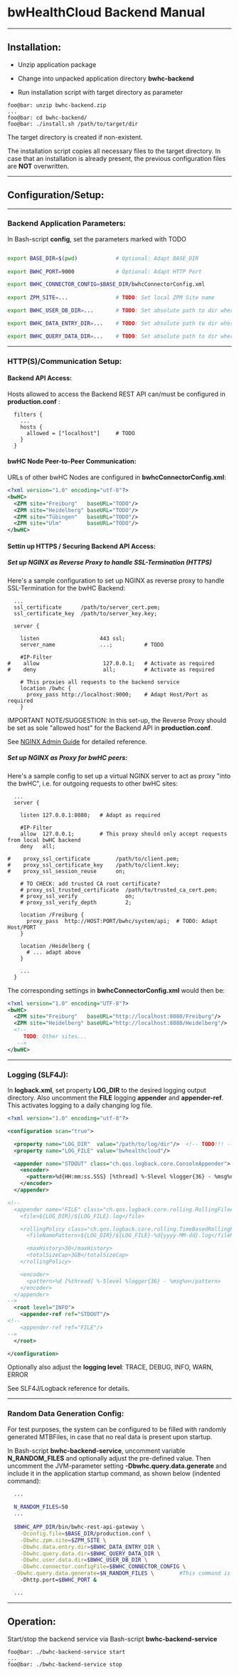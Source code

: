 # bwHealthCloud Backend Manual


-----
## Installation:

* Unzip application package

* Change into unpacked application directory __bwhc-backend__

* Run installation script with target directory as parameter

```
foo@bar: unzip bwhc-backend.zip
...
foo@bar: cd bwhc-backend/
foo@bar: ./install.sh /path/to/target/dir
```

The target directory is created if non-existent.

The installation script copies all necessary files to the target directory. In case that an installation is already present, the previous configuration files are __NOT__ overwritten.


--------
## Configuration/Setup: 

--------
### Backend Application Parameters: 

In Bash-script __config__, set the parameters marked with TODO

```bash

export BASE_DIR=$(pwd)            # Optional: Adapt BASE_DIR
                                  
export BWHC_PORT=9000             # Optional: Adapt HTTP Port

export BWHC_CONNECTOR_CONFIG=$BASE_DIR/bwhcConnectorConfig.xml
                                  
export ZPM_SITE=...               # TODO: Set local ZPM Site name

export BWHC_USER_DB_DIR=...       # TODO: Set absolute path to dir where User Service stores data

export BWHC_DATA_ENTRY_DIR=...    # TODO: Set absolute path to dir where Data Entry/Validation Service stores data

export BWHC_QUERY_DATA_DIR=...    # TODO: Set absolute path to dir where Query/Reporting Service stores data

```

-------
### HTTP(S)/Communication Setup:

#### Backend API Access:

Hosts allowed to access the Backend REST API can/must be configured in __production.conf__ :

```nginx
  filters {
    ...
    hosts {
      allowed = ["localhost"]     # TODO
    }
  }
```

#### bwHC Node Peer-to-Peer Communication:

URLs of other bwHC Nodes are configured in __bwhcConnectorConfig.xml__:

```xml
<?xml version="1.0" encoding="utf-8"?>
<bwHC>
  <ZPM site="Freiburg"   baseURL="TODO"/>
  <ZPM site="Heidelberg" baseURL="TODO"/>
  <ZPM site="Tübingen"   baseURL="TODO"/>
  <ZPM site="Ulm"        baseURL="TODO"/>
</bwHC>
```

#### Settin up HTTPS / Securing Backend API Access: 



##### Set up NGINX as Reverse Proxy to handle SSL-Termination (HTTPS)

Here's a sample configuration to set up NGINX as reverse proxy to handle SSL-Termination for the bwHC Backend:

```nginx
  ...
  ssl_certificate      /path/to/server_cert.pem;
  ssl_certificate_key  /path/to/server_key.key;

  server {

    listen                   443 ssl;
    server_name              ...;          # TODO

    #IP-Filter
#    allow                    127.0.0.1;   # Activate as required
#    deny                     all;         # Activate as required

    # This proxies all requests to the backend service
    location /bwhc {
      proxy_pass http://localhost:9000;    # Adapt Host/Port as required
    }

```

IMPORTANT NOTE/SUGGESTION: In this set-up, the Reverse Proxy should be set as sole "allowed host" for the Backend API in __production.conf__.

See [NGINX Admin Guide](https://docs.nginx.com/nginx/admin-guide/) for detailed reference.


##### Set up NGINX as Proxy for bwHC peers:

Here's a sample config to set up a virtual NGINX server to act as proxy "into the bwHC", i.e. for outgoing requests to other bwHC sites:

```nginx
  ...
  server {
 
    listen 127.0.0.1:8080;   # Adapt as required

    #IP-Filter
    allow  127.0.0.1;        # This proxy should only accept requests from local bwHC backend
    deny   all;

#    proxy_ssl_certificate        /path/to/client.pem;
#    proxy_ssl_certificate_key    /path/to/client.key;
#    proxy_ssl_session_reuse      on;

    # TO CHECK: add trusted CA root certificate?
    # proxy_ssl_trusted_certificate  /path/to/trusted_ca_cert.pem;
    # proxy_ssl_verify               on;
    # proxy_ssl_verify_depth         2;

    location /Freiburg {
      proxy_pass  http://HOST:PORT/bwhc/system/api;  # TODO: Adapt Host/PORT
    }

    location /Heidelberg {
      # ... adapt above
    }

    ...
  }

```

The corresponding settings in __bwhcConnectorConfig.xml__ would then be:

```xml
<?xml version="1.0" encoding="UTF-8"?>
<bwHC>
  <ZPM site="Freiburg"   baseURL="http://localhost:8080/Freiburg"/>
  <ZPM site="Heidelberg" baseURL="http://localhost:8080/Heidelberg"/>
  <!--
     TODO: Other sites...
   -->
</bwHC>
```

------
### Logging (SLF4J):

In __logback.xml__, set property __LOG_DIR__ to the desired logging output directory.
Also uncomment the __FILE__ logging __appender__ and __appender-ref__. This activates logging to a daily changing log file.

```xml
<?xml version="1.0" encoding="utf-8"?>

<configuration scan="true">

  <property name="LOG_DIR"  value="/path/to/log/dir"/>  <!-- TODO!!! -->
  <property name="LOG_FILE" value="bwhealthcloud"/>

  <appender name="STDOUT" class="ch.qos.logback.core.ConsoleAppender">
    <encoder>
      <pattern>%d{HH:mm:ss.SSS} [%thread] %-5level %logger{36} - %msg%n</pattern>
    </encoder>
  </appender>

<!--
  <appender name="FILE" class="ch.qos.logback.core.rolling.RollingFileAppender">
    <file>${LOG_DIR}/${LOG_FILE}.log</file>

    <rollingPolicy class="ch.qos.logback.core.rolling.TimeBasedRollingPolicy">
      <fileNamePattern>${LOG_DIR}/${LOG_FILE}-%d{yyyy-MM-dd}.log</fileNamePattern>

      <maxHistory>30</maxHistory>
      <totalSizeCap>3GB</totalSizeCap>
    </rollingPolicy>

    <encoder>
      <pattern>%d [%thread] %-5level %logger{36} - %msg%n</pattern>
    </encoder>
  </appender>
-->
  <root level="INFO">
    <appender-ref ref="STDOUT"/>
<!--
    <appender-ref ref="FILE"/>
-->
  </root>

</configuration>

```
Optionally also adjust the __logging level__: TRACE, DEBUG, INFO, WARN, ERROR

See SLF4J/Logback reference for details.


------
### Random Data Generation Config:

For test purposes, the system can be configured to be filled with randomly generated MTBFiles,
in case that no real data is present upon startup.

In Bash-script __bwhc-backend-service__, uncomment variable __N_RANDOM_FILES__ and optionally adjust the pre-defined value.
Then uncomment the JVM-parameter setting __-Dbwhc.query.data.generate__ and include it in the application startup command, as shown below (indented command):

```bash
  ...
  
  N_RANDOM_FILES=50
  ...
  
  $BWHC_APP_DIR/bin/bwhc-rest-api-gateway \
    -Dconfig.file=$BASE_DIR/production.conf \
    -Dbwhc.zpm.site=$ZPM_SITE \
    -Dbwhc.data.entry.dir=$BWHC_DATA_ENTRY_DIR \
    -Dbwhc.query.data.dir=$BWHC_QUERY_DATA_DIR \
    -Dbwhc.user.data.dir=$BWHC_USER_DB_DIR \
    -Dbwhc.connector.configFile=$BWHC_CONNECTOR_CONFIG \
  -Dbwhc.query.data.generate=$N_RANDOM_FILES \        #This command is commented in default bwhc-backend-service
    -Dhttp.port=$BWHC_PORT &

  ...
```

-------
## Operation:

Start/stop the backend service via Bash-script __bwhc-backend-service__
```
foo@bar: ./bwhc-backend-service start
...
foo@bar: ./bwhc-backend-service stop
```

